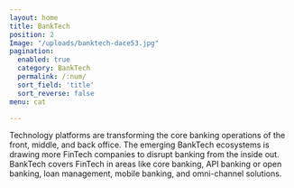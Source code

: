 ```yaml
---
layout: home
title: BankTech
position: 2
Image: "/uploads/banktech-dace53.jpg"
pagination: 
  enabled: true
  category: BankTech
  permalink: /:num/
  sort_field: 'title'
  sort_reverse: false
menu: cat

---
```


Technology platforms are transforming the core banking operations of the front, middle, and back office. The emerging BankTech ecosystems is drawing more FinTech companies to disrupt banking from the inside out. BankTech covers FinTech in areas like core banking, API banking or open banking, loan management, mobile banking, and omni-channel solutions. 